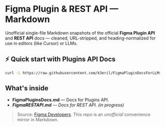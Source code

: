 # Figma Plugin & REST API — Markdown

Unofficial single-file Markdown snapshots of the official **Figma Plugin API** and **REST API** docs — cleaned, URL-stripped, and heading-normalized for use in editors (like Cursor) or LLMs.

## ⚡️ Quick start with Plugins API Docs

```bash
curl -L https://raw.githubusercontent.com/k3eril/FigmaPluginDocsForLLMs/main/FigmaPluginsDocs.md -o FigmaPluginsDocs.md
```


## What's inside

- **FigmaPluginsDocs.md** — Docs for Plugins API.
- _**FigmaRESTAPI.md** — Docs for REST API._ _(in progress)_

> Source: [Figma Developers](https://developers.figma.com). This repo is an *unofficial* convenience mirror in Markdown.
